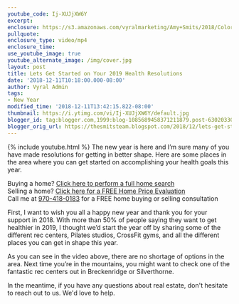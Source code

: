 ```yaml
---
youtube_code: Ij-XUJjXW6Y
excerpt:
enclosure: https://s3.amazonaws.com/vyralmarketing/Amy+Smits/2018/Colorado+Resorts+Real+Estate+Agent-+fitness.mp4
pullquote:
enclosure_type: video/mp4
enclosure_time:
use_youtube_image: true
youtube_alternate_image: /img/cover.jpg
layout: post
title: Lets Get Started on Your 2019 Health Resolutions
date: '2018-12-11T10:18:00.000-08:00'
author: Vyral Admin
tags:
- New Year
modified_time: '2018-12-11T13:42:15.822-08:00'
thumbnail: https://i.ytimg.com/vi/Ij-XUJjXW6Y/default.jpg
blogger_id: tag:blogger.com,1999:blog-1085689458371211879.post-6302033004046971231
blogger_orig_url: https://thesmitsteam.blogspot.com/2018/12/lets-get-started-on-your-2019-health.html
---
```

{% include youtube.html %}
The new year is here and I’m sure many of you have made resolutions for getting in better shape. Here are some places in the area where you can get started on accomplishing your health goals this year.

<div class="post-cta">
Buying a home? <a href="http://www.vailsummithomesearch.com/" target="_blank">Click here to perform a full home search</a><br>
Selling a home? <a href="http://www.vailsummithomesearch.com/homevalue/value" target="_blank">Click here for a FREE Home Price Evaluation</a><br>
Call me at <a href="tel:1-970-418-0183">970-418-0183</a> for a FREE home buying or selling consultation
</div>

First, I want to wish you all a happy new year and thank you for your support in 2018. With more than 50% of people saying they want to get healthier in 2019, I thought we’d start the year off by sharing some of the different rec centers, Pilates studios, CrossFit gyms, and all the different places you can get in shape this year.

As you can see in the video above, there are no shortage of options in the area. Next time you’re in the mountains, you might want to check one of the fantastic rec centers out in Breckenridge or Silverthorne.

In the meantime, if you have any questions about real estate, don't hesitate to reach out to us. We'd love to help.

